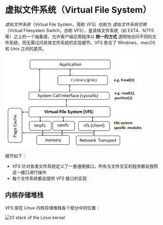 # 虚拟文件系统（Virtual File System）

_虚拟文件系统_（Virtual File System，简称 VFS）也称为 _虚拟文件系统交换_（Virtual Filesystem Switch，亦称 VFS），是具体文件系统（如 EXT4、NTFS 等）之上的一个抽象层，允许客户端应用程序以 **统一的方式** 透明地访问不同的文件系统，而无需过问具体文件系统的实现细节。VFS 弥合了 Windows、macOS 和 Unix 之间的差异。

![VFS](.images/vfs.png)

细节如下：

* VFS 针对各类文件系统定义了一套通用接口，所有与文件交互的程序都会按照这一接口进行操作
* 每个文件系统都会提供 VFS 接口的实现

## 内核存储堆栈

VFS 层在 Linux 内核存储堆栈各个部分中的位置：

![IO stack of the Linux kernel](https://upload.wikimedia.org/wikipedia/commons/3/30/IO_stack_of_the_Linux_kernel.svg)